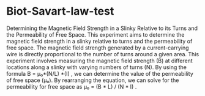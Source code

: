 # Biot-Savart-law-test
Determining the Magnetic Field Strength in a Slinky Relative to its Turns and the Permeability of Free Space.
This experiment aims to determine the magnetic field strength in a slinky relative to turns and the permeability of free space. The magnetic field strength generated by a current-carrying wire is directly proportional to the number of turns around a given area. This experiment involves measuring the magnetic field strength (B) at different locations along a slinky with varying numbers of turns (N). By using the formula B = µ₀*(N/L) *(I) , we can determine the value of the permeability of free space (µ₀). By rearranging the equation, we can solve for the permeability for free space as µ₀ = (B * L) / (N * I) .
